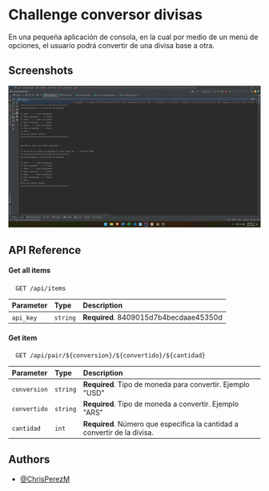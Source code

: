 
# Challenge conversor divisas

En una pequeña aplicación de consola, en la cual por medio de un menú de opciones, el usuario podrá convertir de una divisa base a otra.


## Screenshots

![Git Hub](https://github.com/ChrisPerezM/conversordemonedas/blob/main/Captura%20de%20pantalla%202024-04-21%20142819.png)


## API Reference

#### Get all items

```http
  GET /api/items
```

| Parameter | Type     | Description                |
| :-------- | :------- | :------------------------- |
| `api_key` | `string` | **Required**. 8409015d7b4becdaae45350d |

#### Get item

```http
  GET /api/pair/${conversion}/${convertido}/${cantidad}
```

| Parameter   | Type     | Description                       |
| :--------   | :------- | :-------------------------------- |
| `conversion`| `string` | **Required**. Tipo de moneda para convertir. Ejemplo "USD" |
| `convertido`| `string` | **Required**. Tipo de moneda a convertir. Ejemplo "ARS" |
| `cantidad`| `int` | **Required**. Número que especifica la cantidad a convertir de la divisa. |




## Authors

- [@ChrisPerezM](https://github.com/ChrisPerezM)

